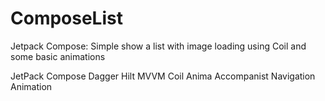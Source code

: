 # ComposeList
Jetpack Compose: Simple show a list with image loading using Coil and some basic animations

JetPack Compose
Dagger Hilt
MVVM
Coil
Anima
Accompanist Navigation Animation
